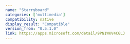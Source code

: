 ```yaml
---
name: "Starryboard"
categories: ['multimedia']
compatibility: native
display_result: "Compatible"
version_from: "0.5.1.0"
link: https://apps.microsoft.com/detail/9PN1WKV4CGLJ
---
```


